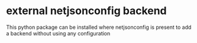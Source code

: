external netjsonconfig backend
==============================

This python package can be installed where netjsonconfig
is present to add a backend without using any configuration
